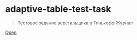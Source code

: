 # adaptive-table-test-task

> Тестовое задание верстальщика в Тинькофф Журнал

[Open](https://ellinacv.github.io/adaptive-table-test-task/)
